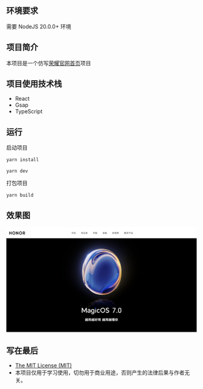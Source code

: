## 环境要求

需要 NodeJS 20.0.0+ 环境

## 项目简介

本项目是一个仿写[荣耀官网首页](https://xieyufei.com/2023/04/14/GSAP-Practise.html)项目

## 项目使用技术栈

* React
* Gsap
* TypeScript

## 运行

启动项目

```
yarn install
```

```
yarn dev
```

打包项目

```
yarn build
```

## 效果图

![](./preview/home.png)

## 写在最后

* [The MIT License (MIT)](https://github.com/xlz122/gsap-honor/blob/master/LICENSE)
* 本项目仅用于学习使用，切勿用于商业用途，否则产生的法律后果与作者无关。
